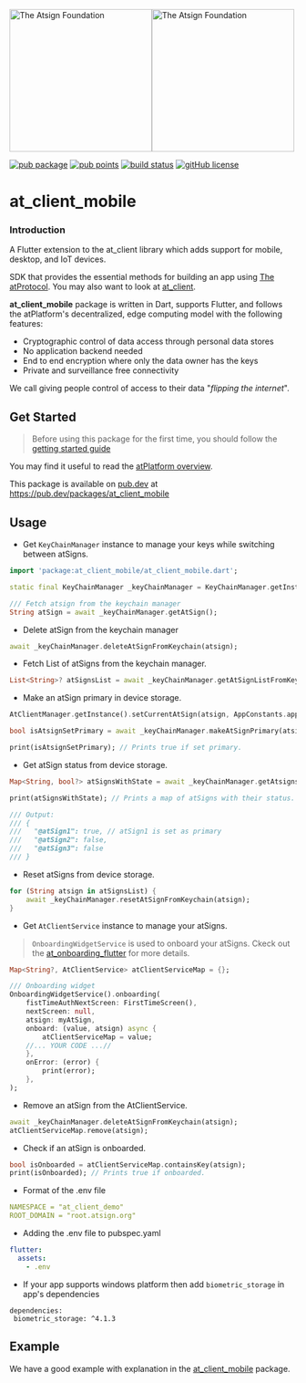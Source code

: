 <a href="https://atsign.com#gh-light-mode-only"><img width=250px src="https://atsign.com/wp-content/uploads/2022/05/atsign-logo-horizontal-color2022.svg#gh-light-mode-only" alt="The Atsign Foundation"></a><a href="https://atsign.com#gh-dark-mode-only"><img width=250px src="https://atsign.com/wp-content/uploads/2023/08/atsign-logo-horizontal-reverse2022-Color.svg#gh-dark-mode-only" alt="The Atsign Foundation"></a>


[![pub package](https://img.shields.io/pub/v/at_client_mobile)](https://pub.dev/packages/at_client_mobile) [![pub points](https://img.shields.io/badge/dynamic/json?url=https://pub.dev/api/packages/at_client_mobile/score&label=pub%20score&query=grantedPoints)](https://pub.dev/packages/at_client_mobile/score) [![build status](https://github.com/atsign-foundation/at_client_sdk/actions/workflows/at_client_sdk.yaml/badge.svg?branch=trunk)](https://github.com/atsign-foundation/at_client_sdk/actions/workflows/at_client_sdk.yaml) [![gitHub license](https://img.shields.io/badge/license-BSD3-blue.svg)](./LICENSE)

# at_client_mobile

### Introduction

A Flutter extension to the at_client library which adds support for mobile, desktop, and IoT devices.

SDK that provides the essential methods for building an app using [The atProtocol](https://atsign.com/flip-the-internet/). You may also want to look at [at_client](https://pub.dev/packages/at_client).

**at_client_mobile** package is written in Dart, supports Flutter, and follows the
atPlatform's decentralized, edge computing model with the following features: 
- Cryptographic control of data access through personal data stores
- No application backend needed
- End to end encryption where only the data owner has the keys
- Private and surveillance free connectivity

We call giving people control of access to their data "*flipping the internet*".

## Get Started

> Before using this package for the first time, you should follow the
> [getting started guide](https://docs.atsign.com/start/)

You may find it useful to read the [atPlatform overview](https://docs.atsign.com/).

This package is available on [pub.dev](https://pub.dev) at https://pub.dev/packages/at_client_mobile

## Usage

- Get `KeyChainManager` instance to manage your keys while switching between atSigns.

```dart
import 'package:at_client_mobile/at_client_mobile.dart';

static final KeyChainManager _keyChainManager = KeyChainManager.getInstance();

/// Fetch atsign from the keychain manager
String atSign = await _keyChainManager.getAtSign();
```

- Delete atSign from the keychain manager

```dart
await _keyChainManager.deleteAtSignFromKeychain(atsign);
```

- Fetch List of atSigns from the keychain manager.

```dart
List<String>? atSignsList = await _keyChainManager.getAtSignListFromKeychain();
```

- Make an atSign primary in device storage.

```dart
AtClientManager.getInstance().setCurrentAtSign(atsign, AppConstants.appNamespace, AtClientPreference());

bool isAtsignSetPrimary = await _keyChainManager.makeAtSignPrimary(atsign);

print(isAtsignSetPrimary); // Prints true if set primary.
```

- Get atSign status from device storage.

```dart
Map<String, bool?> atSignsWithState = await _keyChainManager.getAtsignsWithStatus();

print(atSignsWithState); // Prints a map of atSigns with their status.

/// Output:
/// {
///   "@atSign1": true, // atSign1 is set as primary
///   "@atSign2": false,
///   "@atSign3": false
/// }
```

- Reset atSigns from device storage.

```dart
for (String atsign in atSignsList) {
    await _keyChainManager.resetAtSignFromKeychain(atsign);
}
```

- Get `AtClientService` instance to manage your atSigns.
> `OnboardingWidgetService` is used to onboard your atSigns. Ckeck out the [at_onboarding_flutter](https://pub.dev/packages/at_onboarding_flutter) for more details.

```dart
Map<String?, AtClientService> atClientServiceMap = {};

/// Onboarding widget
OnboardingWidgetService().onboarding(
    fistTimeAuthNextScreen: FirstTimeScreen(),
    nextScreen: null,
    atsign: myAtSign,
    onboard: (value, atsign) async {
        atClientServiceMap = value;
    //... YOUR CODE ...//
    },
    onError: (error) {
        print(error);
    },
);
```

- Remove an atSign from the AtClientService.

```dart
await _keyChainManager.deleteAtSignFromKeychain(atsign);
atClientServiceMap.remove(atsign);
```

- Check if an atSign is onboarded.

```dart
bool isOnboarded = atClientServiceMap.containsKey(atsign);
print(isOnboarded); // Prints true if onboarded.
```

- Format of the .env file

```yaml
NAMESPACE = "at_client_demo"
ROOT_DOMAIN = "root.atsign.org"
```

- Adding the .env file to pubspec.yaml

```yaml
flutter:
  assets: 
    - .env
```

- If your app supports windows platform then add `biometric_storage` in app's dependencies

```
dependencies:
 biometric_storage: ^4.1.3
```

## Example

We have a good example with explanation in the [at_client_mobile](https://pub.dev/packages/at_client_mobile/example) package.
